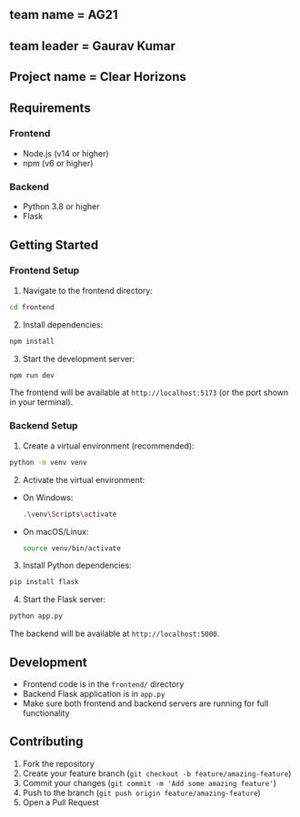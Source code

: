 ## team name = AG21
## team leader = Gaurav Kumar
## Project name = Clear Horizons
## Requirements

### Frontend
- Node.js (v14 or higher)
- npm (v6 or higher)

### Backend
- Python 3.8 or higher
- Flask

## Getting Started

### Frontend Setup

1. Navigate to the frontend directory:
```bash
cd frontend
```

2. Install dependencies:
```bash
npm install
```

3. Start the development server:
```bash
npm run dev
```

The frontend will be available at `http://localhost:5173` (or the port shown in your terminal).

### Backend Setup

1. Create a virtual environment (recommended):
```bash
python -m venv venv
```

2. Activate the virtual environment:
- On Windows:
  ```bash
  .\venv\Scripts\activate
  ```
- On macOS/Linux:
  ```bash
  source venv/bin/activate
  ```

3. Install Python dependencies:
```bash
pip install flask
```

4. Start the Flask server:
```bash
python app.py
```

The backend will be available at `http://localhost:5000`.

## Development

- Frontend code is in the `frontend/` directory
- Backend Flask application is in `app.py`
- Make sure both frontend and backend servers are running for full functionality

## Contributing

1. Fork the repository
2. Create your feature branch (`git checkout -b feature/amazing-feature`)
3. Commit your changes (`git commit -m 'Add some amazing feature'`)
4. Push to the branch (`git push origin feature/amazing-feature`)
5. Open a Pull Request

 
